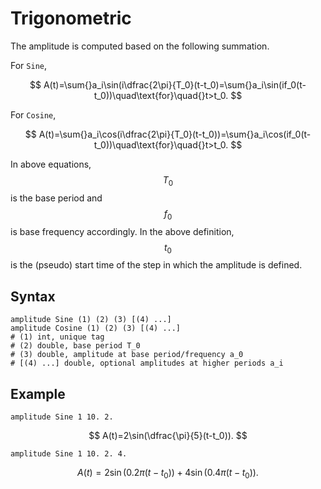 # Trigonometric

The amplitude is computed based on the following summation.

For `Sine`,

$$
A(t)=\sum{}a_i\sin(i\dfrac{2\pi}{T_0}(t-t_0)=\sum{}a_i\sin(if_0(t-t_0))\quad\text{for}\quad{}t>t_0.
$$

For `Cosine`,

$$
A(t)=\sum{}a_i\cos(i\dfrac{2\pi}{T_0}(t-t_0))=\sum{}a_i\cos(if_0(t-t_0))\quad\text{for}\quad{}t>t_0.
$$

In above equations, $$T_0$$ is the base period and $$f_0$$ is base frequency accordingly. In the above definition, $$t_0$$ is the (pseudo) start time of the step in which the amplitude is defined.

## Syntax

```
amplitude Sine (1) (2) (3) [(4) ...]
amplitude Cosine (1) (2) (3) [(4) ...]
# (1) int, unique tag
# (2) double, base period T_0
# (3) double, amplitude at base period/frequency a_0
# [(4) ...] double, optional amplitudes at higher periods a_i
```

## Example

```
amplitude Sine 1 10. 2.
```

$$
A(t)=2\sin(\dfrac{\pi}{5}(t-t_0)).
$$

```
amplitude Sine 1 10. 2. 4.
```

$$
A(t)=2\sin(0.2\pi{}(t-t_0))+4\sin(0.4\pi{}(t-t_0)).
$$